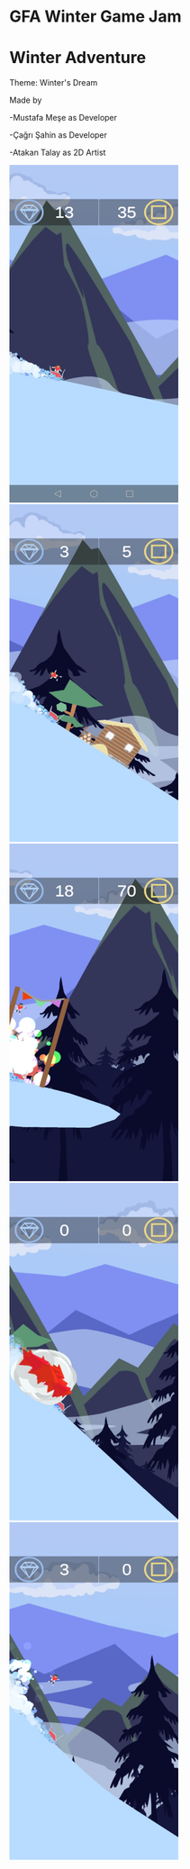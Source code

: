 # GFA Winter Game Jam
# Winter Adventure

Theme: Winter's Dream 

Made by

  -Mustafa Meşe as Developer
  
  -Çağrı Şahin as Developer
  
  -Atakan Talay as 2D Artist
  
   <img src="https://github.com/MustafaMese/WintersDreamGameJam/blob/main/Images/WhatsApp%20Image%202020-12-23%20at%2000.04.52%20(1).jpeg" width ="300" height ="600"/>
    <img src="https://github.com/MustafaMese/WintersDreamGameJam/blob/main/Images/WhatsApp%20Image%202020-12-23%20at%2000.04.52%20(2).jpeg" width ="300" height ="600"/>
    <img src="https://github.com/MustafaMese/WintersDreamGameJam/blob/main/Images/WhatsApp%20Image%202020-12-23%20at%2000.04.52%20(3).jpeg" width ="300" height ="600"/>
    <img src="https://github.com/MustafaMese/WintersDreamGameJam/blob/main/Images/WhatsApp%20Image%202020-12-23%20at%2000.04.52%20(4).jpeg" width ="300" height ="600"/>
    <img src="https://github.com/MustafaMese/WintersDreamGameJam/blob/main/Images/WhatsApp%20Image%202020-12-23%20at%2000.04.52.jpeg" width ="300" height ="600"/>
